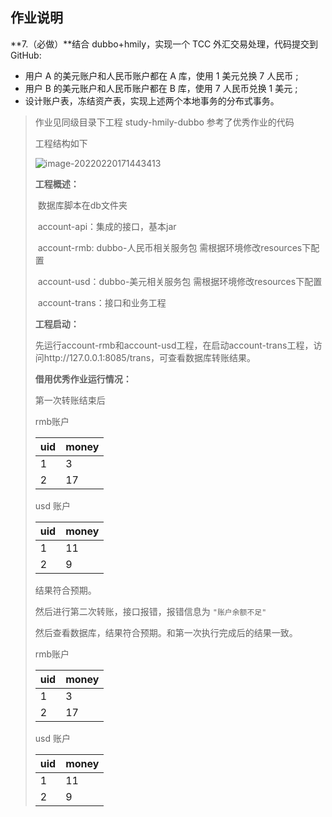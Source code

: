 ## 作业说明

**7.（必做）**结合 dubbo+hmily，实现一个 TCC 外汇交易处理，代码提交到 GitHub:

- 用户 A 的美元账户和人民币账户都在 A 库，使用 1 美元兑换 7 人民币 ;
- 用户 B 的美元账户和人民币账户都在 B 库，使用 7 人民币兑换 1 美元 ;
- 设计账户表，冻结资产表，实现上述两个本地事务的分布式事务。

> 作业见同级目录下工程 study-hmily-dubbo 参考了优秀作业的代码
>
> 工程结构如下
>
> ![image-20220220171443413](https://cdn.jsdelivr.net/gh/jianhaojiang/PicGoBed/img/image-20220220171443413.png)
>
> **工程概述：**
>
> ​        数据库脚本在db文件夹
>
> ​        account-api：集成的接口，基本jar
>
> ​        account-rmb: dubbo-人民币相关服务包     需根据环境修改resources下配置
>
> ​		account-usd：dubbo-美元相关服务包    需根据环境修改resources下配置
>
> ​		account-trans：接口和业务工程 
>
> **工程启动：**
>
> ​		先运行account-rmb和account-usd工程，在启动account-trans工程，访问http://127.0.0.1:8085/trans，可查看数据库转账结果。
>
> **借用优秀作业运行情况：**
>
> 第一次转账结束后
>
> rmb账户
>
> | uid  | money |
> | ---- | ----- |
> | 1    | 3     |
> | 2    | 17    |
>
> usd 账户
>
> | uid  | money |
> | ---- | ----- |
> | 1    | 11    |
> | 2    | 9     |
>
> 结果符合预期。
>
> 然后进行第二次转账，接口报错，报错信息为 `"账户余额不足"`
>
> 然后查看数据库，结果符合预期。和第一次执行完成后的结果一致。
>
> rmb账户
>
> | uid  | money |
> | ---- | ----- |
> | 1    | 3     |
> | 2    | 17    |
>
> usd 账户
>
> | uid  | money |
> | ---- | ----- |
> | 1    | 11    |
> | 2    | 9     |
>
> 





